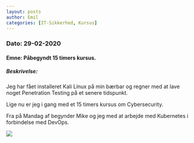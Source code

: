 ```yaml
---
layout: posts
author: Emil
categories: [IT-Sikkerhed, Kursus]
---
```

<h3>Dato: 29-02-2020</h3>

<h4>Emne: Påbegyndt 15 timers kursus.</h4>

<h5>Beskrivelse:</h5>

Jeg har fået installeret Kali Linux på min bærbar og regner med at lave noget Penetration Testing på et senere tidspunkt.

Lige nu er jeg i gang med et 15 timers kursus om Cybersecurity.

Fra på Mandag af begynder Mike og jeg med at arbejde med Kubernetes i forbindelse med DevOps.

![](~/assets/images/securitymodel.png)
